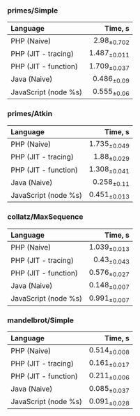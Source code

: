 ### primes/Simple

| Language | Time, s |
| :------- | ------: |
| PHP (Naive) | 2.98<sub>±0.702</sub> |
| PHP (JIT - tracing) | 1.487<sub>±0.011</sub> |
| PHP (JIT - function) | 1.709<sub>±0.037</sub> |
| Java (Naive) | 0.486<sub>±0.09</sub> |
| JavaScript (node %s) | 0.555<sub>±0.06</sub> |


### primes/Atkin

| Language | Time, s |
| :------- | ------: |
| PHP (Naive) | 1.735<sub>±0.049</sub> |
| PHP (JIT - tracing) | 1.88<sub>±0.029</sub> |
| PHP (JIT - function) | 1.308<sub>±0.041</sub> |
| Java (Naive) | 0.258<sub>±0.11</sub> |
| JavaScript (node %s) | 0.451<sub>±0.013</sub> |


### collatz/MaxSequence

| Language | Time, s |
| :------- | ------: |
| PHP (Naive) | 1.039<sub>±0.013</sub> |
| PHP (JIT - tracing) | 0.43<sub>±0.043</sub> |
| PHP (JIT - function) | 0.576<sub>±0.027</sub> |
| Java (Naive) | 0.148<sub>±0.007</sub> |
| JavaScript (node %s) | 0.991<sub>±0.007</sub> |


### mandelbrot/Simple

| Language | Time, s |
| :------- | ------: |
| PHP (Naive) | 0.514<sub>±0.008</sub> |
| PHP (JIT - tracing) | 0.161<sub>±0.017</sub> |
| PHP (JIT - function) | 0.211<sub>±0.006</sub> |
| Java (Naive) | 0.085<sub>±0.037</sub> |
| JavaScript (node %s) | 0.091<sub>±0.028</sub> |


